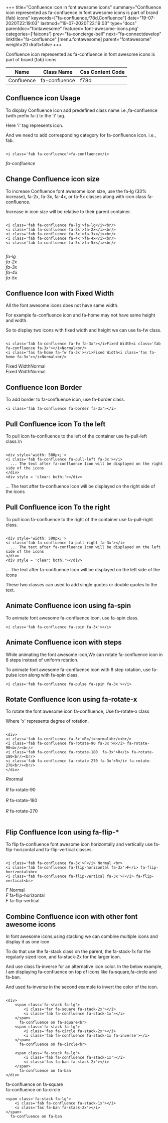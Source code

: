 +++
title="Confluence icon in font awesome icons"
summary="Confluence icon represented as fa-confluence in font awesome icons is part of brand (fab) icons"
keywords=["fa-confluence,f78d,Confluence"]
date="19-07-2020T22:19:03"
lastmod="19-07-2020T22:19:03"
type="docs"
parentdoc="fontawesome"
featured='font-awesome-icons.png'
categories=['faicons']
prev="fa-concierge-bell"
next="fa-connectdevelop"
linktitle="fa-confluence"
[menu.fontawesome]
parent="fontawesome"
weight=20
draft=false
+++


Confluence icon represented as fa-confluence in font awesome icons is part of brand (fab) icons

<div class='table-responsive'><table class='table'><thead><tr><th>Name</th><th>Class Name</th><th>Css Content Code</th></tr></thead><tbody><tr><td>Confluence</td><td>fa-confluence</td><td>f78d</td></tr></tbody></table></div>



## Confluence icon Usage

To display Confluence icon add predefined class name i.e.,fa-confluence (with prefix fa-) to the 'i' tag.

Here 'i' tag represents icon.

And we need to add corresponding category for fa-confluence icon. i.e., fab.


```

<i class='fab fa-confluence'>fa-confluence</i>
```

<i class='fab fa-confluence'>fa-confluence</i>




## Change Confluence icon size
To increase Confluence font awesome icon size, use the fa-lg (33% increase), fa-2x, fa-3x, fa-4x, or fa-5x classes along with icon class fa-confluence.

Increase in icon size will be relative to their parent container. 

```

<i class='fab fa-confluence fa-lg'>fa-lg</i><br/>
<i class='fab fa-confluence fa-2x'>fa-2x</i><br/>
<i class='fab fa-confluence fa-3x'>fa-3x</i><br/>
<i class='fab fa-confluence fa-4x'>fa-4x</i><br/>
<i class='fab fa-confluence fa-5x'>fa-5x</i><br/>
            
```

<i class='fab fa-confluence fa-lg'>fa-lg</i><br/>
<i class='fab fa-confluence fa-2x'>fa-2x</i><br/>
<i class='fab fa-confluence fa-3x'>fa-3x</i><br/>
<i class='fab fa-confluence fa-4x'>fa-4x</i><br/>
<i class='fab fa-confluence fa-5x'>fa-5x</i><br/>
            



## Confluence Icon with Fixed Width 

All the font awesome icons does not have same width.

For example fa-confluence icon and fa-home may not have same height and width.

So to display two icons with fixed width and height we can use fa-fw class.


```

<i class='fab fa-confluence fa-fw fa-3x'></i>Fixed Width<i class='fab fa-confluence fa-3x'></i>Normal<br/>
<i class='fas fa-home fa-fw fa-3x'></i>Fixed Width<i class='fas fa-home fa-3x'></i>Normal<br/>
```

<i class='fab fa-confluence fa-fw fa-3x'></i>Fixed Width<i class='fab fa-confluence fa-3x'></i>Normal<br/>
<i class='fas fa-home fa-fw fa-3x'></i>Fixed Width<i class='fas fa-home fa-3x'></i>Normal<br/>



## Confluence Icon Border 

To add border to fa-confluence icon, use fa-border class.


```
<i class='fab fa-confluence fa-border fa-3x'></i>

```
<i class='fab fa-confluence fa-border fa-3x'></i>





## Pull Confluence icon To the left

To pull icon fa-confluence to the left of the container use fa-pull-left class.\n

```

<div style='width: 500px;'>
<i class='fab fa-confluence fa-pull-left fa-3x'></i>
  ... The text after fa-confluence Icon will be displayed on the right side of the icons
</div>
<div style = 'clear: both;'></div>
```

<div style='width: 500px;'>
<i class='fab fa-confluence fa-pull-left fa-3x'></i>
  ... The text after fa-confluence Icon will be displayed on the right side of the icons
</div>
<div style = 'clear: both;'></div>




## Pull Confluence icon To the right
To pull icon fa-confluence to the right of the container use fa-pull-right class.

```

<div style='width: 500px;'>
<i class='fab fa-confluence fa-pull-right fa-3x'></i>
  ... The text after fa-confluence Icon will be displayed on the left side of the icons
</div>
<div style = 'clear: both;'></div>
```

<div style='width: 500px;'>
<i class='fab fa-confluence fa-pull-right fa-3x'></i>
  ... The text after fa-confluence Icon will be displayed on the left side of the icons
</div>
<div style = 'clear: both;'></div>

These two classes can used to add single quotes or double quotes to the text.


## Animate Confluence icon using fa-spin
To animate font awesome fa-confluence icon, use fa-spin class.

```
<i class='fab fa-confluence fa-spin fa-3x'></i>
```
<i class='fab fa-confluence fa-spin fa-3x'></i>




## Animate Confluence icon with steps
While animating the font awesome icon,We can rotate fa-confluence icon in 8 steps instead of uniform rotation.

To animate font awesome fa-confluence icon with 8 step rotation, use fa-pulse icon along with fa-spin class.


```
<i class='fab fa-confluence fa-pulse fa-spin fa-3x'></i>

```
<i class='fab fa-confluence fa-pulse fa-spin fa-3x'></i>





## Rotate Confluence Icon using fa-rotate-x
To rotate the font awesome icon fa-confluence, Use fa-rotate-x class

Where 'x' represents degree of rotation.


```

<div>
<i class='fab fa-confluence fa-3x'>R</i>normal<br/><br/>
<i class='fab fa-confluence fa-rotate-90 fa-3x'>R</i> fa-rotate-90<br/><br/> 
<i class='fab fa-confluence fa-rotate-180  fa-3x'>R</i> fa-rotate-180<br/><br/> 
<i class='fab fa-confluence fa-rotate-270 fa-3x'>R</i> fa-rotate-270<br/><br/>
</div>
```

<div>
<i class='fab fa-confluence fa-3x'>R</i>normal<br/><br/>
<i class='fab fa-confluence fa-rotate-90 fa-3x'>R</i> fa-rotate-90<br/><br/> 
<i class='fab fa-confluence fa-rotate-180  fa-3x'>R</i> fa-rotate-180<br/><br/> 
<i class='fab fa-confluence fa-rotate-270 fa-3x'>R</i> fa-rotate-270<br/><br/>
</div>




## Flip Confluence Icon using fa-flip-*
To flip fa-confluence font awesome icon horizontally and vertically use fa-flip-horizontal and fa-flip-vertical classes. 

```

<i class='fab fa-confluence fa-3x'>F</i> Normal <br>
<i class='fab fa-confluence fa-flip-horizontal fa-3x'>F</i> fa-flip-horizontal<br>
<i class='fab fa-confluence fa-flip-vertical fa-3x'>F</i> fa-flip-vertical<br>
```

<i class='fab fa-confluence fa-3x'>F</i> Normal <br>
<i class='fab fa-confluence fa-flip-horizontal fa-3x'>F</i> fa-flip-horizontal<br>
<i class='fab fa-confluence fa-flip-vertical fa-3x'>F</i> fa-flip-vertical<br>




## Combine Confluence icon with other font awesome icons
In font awesome icons,using stacking we can combine multiple icons and display it as one icon 

To do that use the fa-stack class on the parent, the fa-stack-1x for the regularly sized icon, and fa-stack-2x for the larger icon.

And use class fa-inverse for an alternative icon color. 
In the below example, I am displaying fa-confluence on top of icons like fa-square,fa-circle and fa-ban.

And used fa-inverse in the second example to invert the color of the icon.

```

<div>
    <span class='fa-stack fa-lg'>
        <i class='far fa-square fa-stack-2x'></i>
        <i class='fab fa-confluence fa-stack-1x'></i>
    </span>
      fa-confluence on fa-square<br>
    <span class='fa-stack fa-lg'>
        <i class='fas fa-circle fa-stack-2x'></i>
        <i class='fab fa-confluence fa-stack-1x fa-inverse'></i>
    </span>
      fa-confluence on fa-circle<br>

    <span class='fa-stack fa-lg'>
        <i class='fab fa-confluence fa-stack-1x'></i>
        <i class='fas fa-ban fa-stack-2x'></i>
    </span>
      fa-confluence on fa-ban
</div>
```

<div>
    <span class='fa-stack fa-lg'>
        <i class='far fa-square fa-stack-2x'></i>
        <i class='fab fa-confluence fa-stack-1x'></i>
    </span>
      fa-confluence on fa-square<br>
    <span class='fa-stack fa-lg'>
        <i class='fas fa-circle fa-stack-2x'></i>
        <i class='fab fa-confluence fa-stack-1x fa-inverse'></i>
    </span>
      fa-confluence on fa-circle<br>

    <span class='fa-stack fa-lg'>
        <i class='fab fa-confluence fa-stack-1x'></i>
        <i class='fas fa-ban fa-stack-2x'></i>
    </span>
      fa-confluence on fa-ban
</div>






